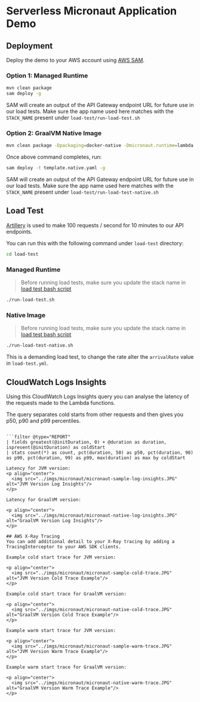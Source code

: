 # Serverless Micronaut Application Demo

## Deployment

Deploy the demo to your AWS account using [AWS SAM](https://aws.amazon.com/serverless/sam/).

### Option 1: Managed Runtime

```bash
mvn clean package
sam deploy -g
```
SAM will create an output of the API Gateway endpoint URL for future use in our load tests. 
Make sure the app name used here matches with the `STACK_NAME` present under `load-test/run-load-test.sh`

### Option 2: GraalVM Native Image

```bash
mvn clean package -Dpackaging=docker-native -Dmicronaut.runtime=lambda -Pgraalvm
```

Once above command completes, run:
```bash
sam deploy -t template.native.yaml -g
```
SAM will create an output of the API Gateway endpoint URL for future use in our load tests. 
Make sure the app name used here matches with the `STACK_NAME` present under `load-test/run-load-test-native.sh`

## Load Test

[Artillery](https://www.artillery.io/) is used to make 100 requests / second for 10 minutes to our API endpoints. 

You can run this with the following command under `load-test` directory:

```bash
cd load-test
```

### Managed Runtime
> Before running load tests, make sure you update the stack name in [load test bash script](./load-test/run-load-test.sh)

```bash
./run-load-test.sh
```

### Native Image
> Before running load tests, make sure you update the stack name in [load test bash script](./load-test/run-load-test-native.sh)

```bash
./run-load-test-native.sh
```

This is a demanding load test, to change the rate alter the `arrivalRate` value in `load-test.yml`.

## CloudWatch Logs Insights

Using this CloudWatch Logs Insights query you can analyse the latency of the requests made to the Lambda functions.

The query separates cold starts from other requests and then gives you p50, p90 and p99 percentiles.

```

```filter @type="REPORT"
| fields greatest(@initDuration, 0) + @duration as duration, ispresent(@initDuration) as coldStart
| stats count(*) as count, pct(duration, 50) as p50, pct(duration, 90) as p90, pct(duration, 99) as p99, max(duration) as max by coldStart

Latency for JVM version:
<p align="center">
  <img src="../imgs/micronaut/micronaut-sample-log-insights.JPG" alt="JVM Version Log Insights"/>
</p>

Latency for GraalVM version:

<p align="center">
  <img src="../imgs/micronaut/micronaut-native-log-insights.JPG" alt="GraalVM Version Log Insights"/>
</p>

## AWS X-Ray Tracing
You can add additional detail to your X-Ray tracing by adding a TracingInterceptor to your AWS SDK clients.

Example cold start trace for JVM version:

<p align="center">
  <img src="../imgs/micronaut/micronaut-sample-cold-trace.JPG" alt="JVM Version Cold Trace Example"/>
</p>

Example cold start trace for GraalVM version:

<p align="center">
  <img src="../imgs/micronaut/micronaut-native-cold-trace.JPG" alt="GraalVM Version Cold Trace Example"/>
</p>

Example warm start trace for JVM version:

<p align="center">
  <img src="../imgs/micronaut/micronaut-sample-warm-trace.JPG" alt="JVM Version Warm Trace Example"/>
</p>

Example warm start trace for GraalVM version:

<p align="center">
  <img src="../imgs/micronaut/micronaut-native-warm-trace.JPG" alt="GraalVM Version Warm Trace Example"/>
</p>

